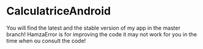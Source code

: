 # CalculatriceAndroid
You will find the latest and the stable version of my app in the master branch!
HamzaError is for improving the code it may not work for you in the time when ou consult the code!
